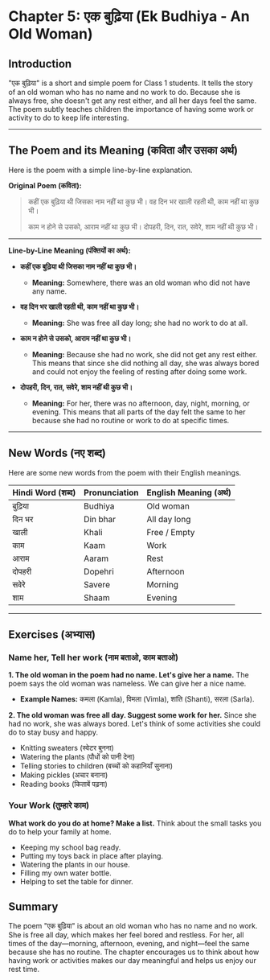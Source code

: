 # Chapter 5: एक बुढ़िया (Ek Budhiya - An Old Woman)

## Introduction

"एक बुढ़िया" is a short and simple poem for Class 1 students. It tells the story of an old woman who has no name and no work to do. Because she is always free, she doesn't get any rest either, and all her days feel the same. The poem subtly teaches children the importance of having some work or activity to do to keep life interesting.

---

## The Poem and its Meaning (कविता और उसका अर्थ)

Here is the poem with a simple line-by-line explanation.

**Original Poem (कविता):**

> कहीं एक बुढ़िया थी जिसका नाम नहीं था कुछ भी।
> वह दिन भर खाली रहती थी, काम नहीं था कुछ भी।
>
> काम न होने से उसको, आराम नहीं था कुछ भी।
> दोपहरी, दिन, रात, सवेरे, शाम नहीं थी कुछ भी।

---

**Line-by-Line Meaning (पंक्तियों का अर्थ):**

*   **कहीं एक बुढ़िया थी जिसका नाम नहीं था कुछ भी।**
    *   **Meaning:** Somewhere, there was an old woman who did not have any name.

*   **वह दिन भर खाली रहती थी, काम नहीं था कुछ भी।**
    *   **Meaning:** She was free all day long; she had no work to do at all.

*   **काम न होने से उसको, आराम नहीं था कुछ भी।**
    *   **Meaning:** Because she had no work, she did not get any rest either. This means that since she did nothing all day, she was always bored and could not enjoy the feeling of resting after doing some work.

*   **दोपहरी, दिन, रात, सवेरे, शाम नहीं थी कुछ भी।**
    *   **Meaning:** For her, there was no afternoon, day, night, morning, or evening. This means that all parts of the day felt the same to her because she had no routine or work to do at specific times.

---

## New Words (नए शब्द)

Here are some new words from the poem with their English meanings.

| Hindi Word (शब्द) | Pronunciation | English Meaning (अर्थ) |
| :---------------- | :------------ | :--------------------- |
| बुढ़िया           | Budhiya       | Old woman              |
| दिन भर            | Din bhar      | All day long           |
| खाली             | Khali         | Free / Empty           |
| काम               | Kaam          | Work                   |
| आराम             | Aaram         | Rest                   |
| दोपहरी            | Dopehri       | Afternoon              |
| सवेरे             | Savere        | Morning                |
| शाम               | Shaam         | Evening                |

---

## Exercises (अभ्यास)

### Name her, Tell her work (नाम बताओ, काम बताओ)

**1. The old woman in the poem had no name. Let's give her a name.**
The poem says the old woman was nameless. We can give her a nice name.
*   **Example Names:** कमला (Kamla), विमला (Vimla), शांति (Shanti), सरला (Sarla).

**2. The old woman was free all day. Suggest some work for her.**
Since she had no work, she was always bored. Let's think of some activities she could do to stay busy and happy.
*   Knitting sweaters (स्वेटर बुनना)
*   Watering the plants (पौधों को पानी देना)
*   Telling stories to children (बच्चों को कहानियाँ सुनाना)
*   Making pickles (अचार बनाना)
*   Reading books (किताबें पढ़ना)

### Your Work (तुम्हारे काम)

**What work do you do at home? Make a list.**
Think about the small tasks you do to help your family at home.
*   Keeping my school bag ready.
*   Putting my toys back in place after playing.
*   Watering the plants in our house.
*   Filling my own water bottle.
*   Helping to set the table for dinner.

## Summary

The poem "एक बुढ़िया" is about an old woman who has no name and no work. She is free all day, which makes her feel bored and restless. For her, all times of the day—morning, afternoon, evening, and night—feel the same because she has no routine. The chapter encourages us to think about how having work or activities makes our day meaningful and helps us enjoy our rest time.